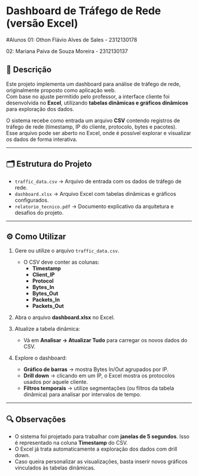 # Dashboard de Tráfego de Rede (versão Excel)


#Alunos
01: Othon Flávio Alves de Sales - 2312130178


02: Mariana Paiva de Souza Moreira - 2312130137
## 📖 Descrição
Este projeto implementa um dashboard para análise de tráfego de rede, originalmente proposto como aplicação web.  
Com base no ajuste permitido pelo professor, a interface cliente foi desenvolvida no **Excel**, utilizando **tabelas dinâmicas e gráficos dinâmicos** para exploração dos dados.


O sistema recebe como entrada um arquivo **CSV** contendo registros de tráfego de rede (timestamp, IP do cliente, protocolo, bytes e pacotes).  
Esse arquivo pode ser aberto no Excel, onde é possível explorar e visualizar os dados de forma interativa.


---


## 🗂 Estrutura do Projeto
- `traffic_data.csv` → Arquivo de entrada com os dados de tráfego de rede.  
- `dashboard.xlsx` → Arquivo Excel com tabelas dinâmicas e gráficos configurados.  
- `relatorio_tecnico.pdf` → Documento explicativo da arquitetura e desafios do projeto.  


---


## ⚙️ Como Utilizar
1. Gere ou utilize o arquivo `traffic_data.csv`.  
   - O CSV deve conter as colunas:  
     - **Timestamp**  
     - **Client_IP**  
     - **Protocol**  
     - **Bytes_In**  
     - **Bytes_Out**  
     - **Packets_In**  
     - **Packets_Out**


2. Abra o arquivo **dashboard.xlsx** no Excel.  


3. Atualize a tabela dinâmica:  
   - Vá em **Analisar → Atualizar Tudo** para carregar os novos dados do CSV.  


4. Explore o dashboard:  
   - **Gráfico de barras** → mostra Bytes In/Out agrupados por IP.  
   - **Drill down** → clicando em um IP, o Excel mostra os protocolos usados por aquele cliente.  
   - **Filtros temporais** → utilize segmentações (ou filtros da tabela dinâmica) para analisar por intervalos de tempo.


---


## 🔍 Observações
- O sistema foi projetado para trabalhar com **janelas de 5 segundos**. Isso é representado na coluna **Timestamp** do CSV.  
- O Excel já trata automaticamente a exploração dos dados com drill down.  
- Caso queira personalizar as visualizações, basta inserir novos gráficos vinculados às tabelas dinâmicas.





